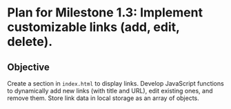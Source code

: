 # Plan for Milestone 1.3: Implement customizable links (add, edit, delete).

## Objective
Create a section in `index.html` to display links. Develop JavaScript functions to dynamically add new links (with title and URL), edit existing ones, and remove them. Store link data in local storage as an array of objects.
